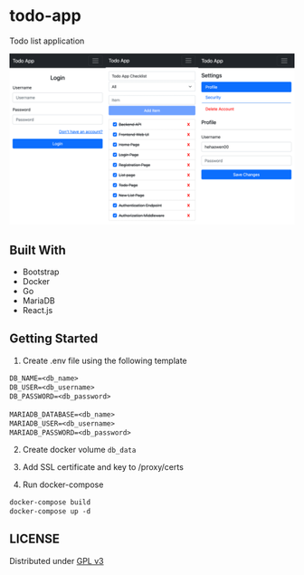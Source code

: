 # todo-app

Todo list application

<img src="images/cover.png" width="800px">

## Built With

- Bootstrap
- Docker
- Go
- MariaDB
- React.js

## Getting Started

1. Create .env file using the following template
```
DB_NAME=<db_name>
DB_USER=<db_username>
DB_PASSWORD=<db_password>

MARIADB_DATABASE=<db_name>
MARIADB_USER=<db_username>
MARIADB_PASSWORD=<db_password>
```

2. Create docker volume `db_data`

3. Add SSL certificate and key to /proxy/certs

4. Run docker-compose
```
docker-compose build
docker-compose up -d
```

## LICENSE

Distributed under [GPL v3](LICENSE)
